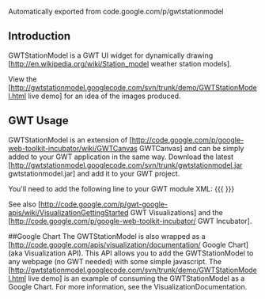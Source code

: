 Automatically exported from code.google.com/p/gwtstationmodel

## Introduction
GWTStationModel is a GWT UI widget for dynamically drawing [http://en.wikipedia.org/wiki/Station_model weather station models].

View the [http://gwtstationmodel.googlecode.com/svn/trunk/demo/GWTStationModel.html live demo] for an idea of the images produced.


## GWT Usage
GWTStationModel is an extension of [http://code.google.com/p/google-web-toolkit-incubator/wiki/GWTCanvas GWTCanvas] and can be simply added to your GWT application in the same way.
Download the latest [http://gwtstationmodel.googlecode.com/svn/trunk/gwtstationmodel.jar gwtstationmodel.jar] and add it to your GWT project.

You'll need to add the following line to your GWT module XML:
{{{
<inherits name='uk.co.riskaware.gwtstationmodel.GWTStationModel' />
}}}

See also [http://code.google.com/p/gwt-google-apis/wiki/VisualizationGettingStarted GWT Visualizations] and the [http://code.google.com/p/google-web-toolkit-incubator/ GWT Incubator].

##Google Chart
The GWTStationModel is also wrapped as a [http://code.google.com/apis/visualization/documentation/ Google Chart] (aka Visualization API). This API allows you to add the GWTStationModel to any webpage (no GWT needed) with some simple javascript. The [http://gwtstationmodel.googlecode.com/svn/trunk/demo/GWTStationModel.html live demo] is an example of consuming the GWTStationModel as a Google Chart. For more information, see the VisualizationDocumentation.

